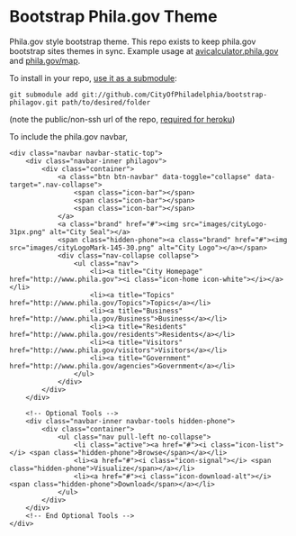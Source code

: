 Bootstrap Phila.gov Theme
=========================
Phila.gov style bootstrap theme. This repo exists to keep phila.gov bootstrap sites themes in sync. Example usage at [avicalculator.phila.gov](http://avicalculator.phila.gov) and [phila.gov/map](http://www.phila.gov/map).

To install in your repo, [use it as a submodule](http://stackoverflow.com/questions/4161022/git-how-to-track-untracked-content):

`git submodule add git://github.com/CityOfPhiladelphia/bootstrap-philagov.git path/to/desired/folder`

(note the public/non-ssh url of the repo, [required for heroku](http://stackoverflow.com/questions/13362288/heroku-push-rejected-submodule-install-failed))

To include the phila.gov navbar,

    <div class="navbar navbar-static-top">
        <div class="navbar-inner philagov">
            <div class="container">
				<a class="btn btn-navbar" data-toggle="collapse" data-target=".nav-collapse">
					<span class="icon-bar"></span>
					<span class="icon-bar"></span>
					<span class="icon-bar"></span>
				</a>
				<a class="brand" href="#"><img src="images/cityLogo-31px.png" alt="City Seal"></a>
				<span class="hidden-phone"><a class="brand" href="#"><img src="images/cityLogoMark-145-30.png" alt="City Logo"></a></span>
				<div class="nav-collapse collapse">
					<ul class="nav">
						<li><a title="City Homepage" href="http://www.phila.gov"><i class="icon-home icon-white"></i></a></li>
						<li><a title="Topics" href="http://www.phila.gov/Topics">Topics</a></li>
						<li><a title="Business" href="http://www.phila.gov/Business">Business</a></li>
						<li><a title="Residents" href="http://www.phila.gov/residents">Residents</a></li>
                        <li><a title="Visitors" href="http://www.phila.gov/visitors">Visitors</a></li>
                        <li><a title="Government" href="http://www.phila.gov/agencies">Government</a></li>
					</ul>
				</div>
			</div>
		</div>
        
        <!-- Optional Tools -->
        <div class="navbar-inner navbar-tools hidden-phone">
            <div class="container">
                <ul class="nav pull-left no-collapse">
                    <li class="active"><a href="#"><i class="icon-list"></i> <span class="hidden-phone">Browse</span></a></li>
                    <li><a href="#"><i class="icon-signal"></i> <span class="hidden-phone">Visualize</span></a></li>
                    <li><a href="#"><i class="icon-download-alt"></i> <span class="hidden-phone">Download</span></a></li>
                </ul>
            </div>
        </div>
        <!-- End Optional Tools -->
    </div>